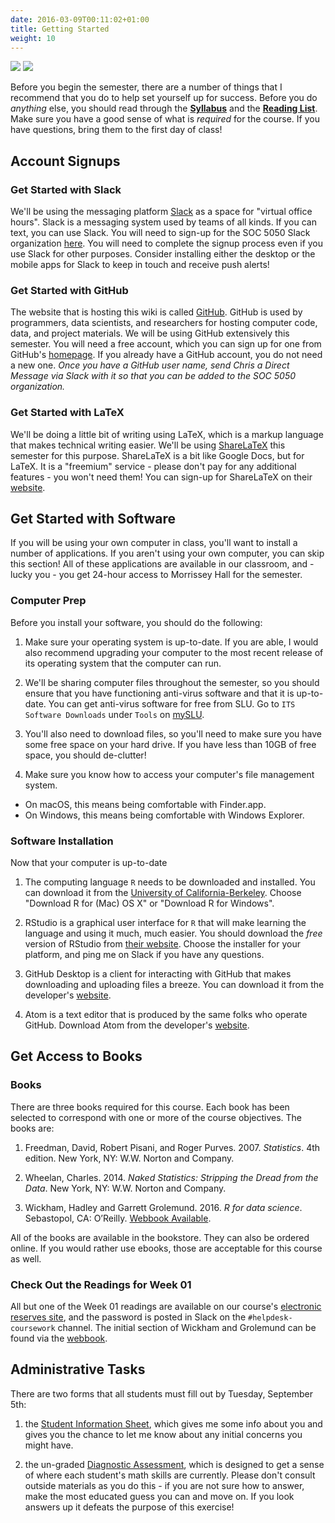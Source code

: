 ```yaml
---
date: 2016-03-09T00:11:02+01:00
title: Getting Started
weight: 10
---
```

![](https://img.shields.io/badge/semester-Fall%2C%202017-blue.svg) ![](https://img.shields.io/badge/release-full-brightgreen.svg) 

Before you begin the semester, there are a number of things that I recommend that you do to help set yourself up for success. Before you do *anything* else, you should read through the [**Syllabus**](https://github.com/slu-soc5050/Core-Documents/blob/master/syllabus.pdf) and the [**Reading List**](https://github.com/slu-soc5050/Core-Documents/blob/master/reading-list.pdf). Make sure you have a good sense of what is *required* for the course. If you have questions, bring them to the first day of class!

## Account Signups
### Get Started with Slack
We'll be using the messaging platform [Slack](https://slack.com) as a space for "virtual office hours". Slack is a messaging system used by teams of all kinds. If you can text, you can use Slack. You will need to sign-up for the SOC 5050 Slack organization [here](https://join.slack.com/t/slu-soc5050/signup). You will need to complete the signup process even if you use Slack for other purposes. Consider installing either the desktop or the mobile apps for Slack to keep in touch and receive push alerts!

### Get Started with GitHub
The website that is hosting this wiki is called [GitHub](https://github.com/). GitHub is used by programmers, data scientists, and researchers for hosting computer code, data, and project materials. We will be using GitHub extensively this semester. You will need a free account, which you can sign up for one from GitHub's [homepage](https://github.com/). If you already have a GitHub account, you do not need a new one. *Once you have a GitHub user name, send Chris a Direct Message via Slack with it so that you can be added to the SOC 5050 organization.*

### Get Started with LaTeX
We'll be doing a little bit of writing using LaTeX, which is a markup language that makes technical writing easier. We'll be using  [ShareLaTeX](https://www.sharelatex.com) this semester for this purpose. ShareLaTeX is a bit like Google Docs, but for LaTeX. It is a "freemium" service - please don't pay for any additional features - you won't need them! You can sign-up for ShareLaTeX on their [website](https://www.sharelatex.com).

## Get Started with Software
If you will be using your own computer in class, you'll want to install a number of applications. If you aren't using your own computer, you can skip this section! All of these applications are available in our classroom, and - lucky you - you get 24-hour access to Morrissey Hall for the semester.

### Computer Prep
Before you install your software, you should do the following:

1. Make sure your operating system is up-to-date. If you are able, I would also recommend upgrading your computer to the most recent release of its operating system that the computer can run.

2. We'll be sharing computer files throughout the semester, so you should ensure that you have functioning anti-virus software and that it is up-to-date. You can get anti-virus software for free from SLU. Go to `ITS Software Downloads` under `Tools` on [mySLU](https://myslu.slu.edu/tools).

3. You'll also need to download files, so you'll need to make sure you have some free space on your hard drive. If you have less than 10GB of free space, you should de-clutter!

4. Make sure you know how to access your computer's file management system.
  - On macOS, this means being comfortable with Finder.app.
  - On Windows, this means being comfortable with Windows Explorer.

### Software Installation
Now that your computer is up-to-date

1. The computing language `R` needs to be downloaded and installed. You can download it from the [University of California-Berkeley](https://cran.cnr.berkeley.edu). Choose "Download R for (Mac) OS X" or "Download R for Windows".

2. RStudio is a graphical user interface for `R` that will make learning the language and using it much, much easier. You should download the *free* version of RStudio from [their website](https://www.rstudio.com/products/rstudio/download/#download). Choose the installer for your platform, and ping me on Slack if you have any questions.

3. GitHub Desktop is a client for interacting with GitHub that makes downloading and uploading files a breeze. You can download it from the developer's [website](http://desktop.github.com).

4. Atom is a text editor that is produced by the same folks who operate GitHub. Download Atom from the developer's [website](http://atom.io).

## Get Access to Books
### Books
There are three books required for this course. Each book has been selected to correspond with one or more of the course objectives. The books are:

1. Freedman, David, Robert Pisani, and Roger Purves. 2007. *Statistics*. 4th edition. New York, NY: W.W. Norton and Company.

2. Wheelan, Charles. 2014. *Naked Statistics: Stripping the Dread from the Data*. New York, NY: W.W. Norton and Company.

3. Wickham, Hadley and Garrett Grolemund. 2016. *R for data science*. Sebastopol, CA: O’Reilly. [Webbook Available](http://r4ds.had.co.nz).

All of the books are available in the bookstore. They can also be ordered online. If you would rather use ebooks, those are acceptable for this course as well.

### Check Out the Readings for Week 01
All but one of the Week 01 readings are available on our course's [electronic reserves site](http://eres.slu.edu/eres/coursepass.aspx?cid=4487), and the password is posted in Slack on the `#helpdesk-coursework` channel. The initial section of Wickham and Grolemund can be found via the [webbook](http://r4ds.had.co.nz).

## Administrative Tasks
There are two forms that all students must fill out by Tuesday, September 5th:

1. the [Student Information Sheet](https://goo.gl/forms/HddqLWd00qz6Qs903), which gives me some info about you and gives you the chance to let me know about any initial concerns you might have.

2. the un-graded [Diagnostic Assessment](https://goo.gl/forms/EgVGaUWu8mys2yBr2), which is designed to get a sense of where each student's math skills are currently. Please don't consult outside materials as you do this - if you are not sure how to answer, make the most educated guess you can and move on. If you look answers up it defeats the purpose of this exercise!